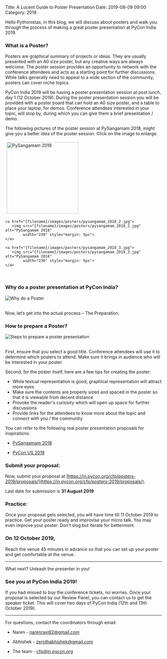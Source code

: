 Title: A Lucent Guide to Poster Presentation
Date: 2019-08-09 09:00
Category: 2019

Hello Pythonistas, in this blog, we will discuss about posters and walk you through the process of making a great poster presentation at PyCon India 2019.

### What is a Poster?

Posters are graphical summary of projects or ideas. They are usually presented with an A0 size poster, but any creative ways are always welcome. The poster session provides an opportunity to network with the conference attendees and acts as a starting point for further discussions. While talks generally need to appeal to a wide section of the community, posters can cover niche topics.

PyCon India 2019 will be having a poster presentation session at post lunch, day 1 (12 October 2019). During the poster presentation session you will be provided with a poster board that can hold an A0 size poster, and a table to place your laptop, for demos. Conference attendees interested in your topic, will stop by, during which you can give them a brief presentation / demo.

The following pictures of the poster session at PySangamam 2018, might
give you a better idea of the poster session. Click on the image to
enlarge.

<div class="text-center">
    <a href="{filename}/images/posters/pysangamam_2018_1.jpg">
       <img src="{filename}/images/posters/pysangamam_2018_1.jpg" alt="PySangamam 2018"
       	    width="230" style="margin: 5px">
    </a>

    <a href="{filename}/images/posters/pysangamam_2018_2.jpg">
       <img src="{filename}/images/posters/pysangamam_2018_2.jpg" alt="PySangamam 2018"
       	    width="230" style="margin: 5px">
    </a>

    <a href="{filename}/images/posters/pysangamam_2018_3.jpg">
       <img src="{filename}/images/posters/pysangamam_2018_3.jpg" alt="PySangamam 2018"
       	    width="230" style="margin: 5px">
    </a>
</div>
<br/>

### Why do a poster presentation at PyCon India?

<div class="text-center">
    <img src="{filename}/images/posters/why_poster.png" alt="Why do a Poster" style="max-height: 500px">
</div>
<br>

Now, let’s get into the actual process – The Preparation.

### How to prepare a Poster?

<div class="text-center">
    <img src="{filename}/images/posters/poster_guide.png" alt="Steps to prepare a poster presentation" style="max-height: 500px">
</div>
<br>

First, ensure that you select a good title. Conference attendees will use it to determine which posters to attend. Make sure it brings in audience who will be interested in your poster. 

Second, for the poster itself, here are a few tips for creating the poster: 
* While textual representation is good, graphical representation will attract more eyes 
* Make sure the contents are properly sized and spaced in the poster so that it is viewable from decent distance 
* Provoke the reader's curiosity which will open up space for further discussions 
* Provide links for the attendees to know more about the topic and connect with you / the community 

You can refer to the following real poster presentation proposals for inspirations.

  * [PySangamam 2018](https://pysangamam.org/blog/2018/08/29/announcing-selected-posters/)
  
  * [PyCon US 2019](https://us.pycon.org/2019/schedule/posters/list/)

### Submit your proposal:

Now, submit your proposal at [https://in.pycon.org/cfp/posters-2019/proposals/](https://in.pycon.org/cfp/posters-2019/proposals/). 

Last date for submission is **31 August 2019**

### Practice:

Once your proposal gets selected, you will have time till 11 October 2019 to practice. Get your poster ready and improvise your micro talk. You may even improve your poster. Don't slog but iterate for betterment.

### On 12 October 2019, 

Reach the venue 45 minutes in advance so that you can set up your poster and get comfortable at the venue.

***

What next? Unleash the presenter in you!

### See you at PyCon India 2019!

If you had missed to buy the conference tickets, no worries. Once your proposal is selected by our Review Panel, you can contact us to get the speaker ticket. This will cover two days of PyCon India (12th and 13th October 2019).

***

For questions, contact the coordinators through email:

  * Naren - [narenravi92@gmail.com](mailto:narenravi92@gmail.com)

  * Abhishek - [zerothabhishek@gmail.com](mailto:zerothabhishek@gmail.com)

  * The team - [cfp@in.pycon.org](mailto:cfp@in.pycon.org)
